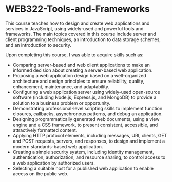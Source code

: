 # WEB322-Tools-and-Frameworks

This course teaches how to design and create web applications and services in JavaScript, using widely-used and powerful tools and frameworks. The main topics covered in this course include server and client programming techniques, an introduction to data storage schemes, and an introduction to security.

Upon completing this course, I was able to acquire skills such as:
- Comparing server-based and web client applications to make an informed decision about creating a server-based web application.
- Proposing a web application design based on a well-organized architecture and design principles to ensure reliability, quality, enhancement, maintenance, and adaptability.
- Configuring a web application server using widely-used open-source software (including Node.js, Express.js, and MongoDB) to provide a solution to a business problem or opportunity.
- Demonstrating professional-level scripting skills to implement function closures, callbacks, asynchronous patterns, and debug an application.
- Designing programmatically generated web documents, using a view engine and a CSS framework, to present consistent, accessible, and attractively formatted content.
- Applying HTTP protocol elements, including messages, URI, clients, GET and POST requests, servers, and responses, to design and implement a modern standards-based web application.
- Creating a simple security system, including identity management, authentication, authorization, and resource sharing, to control access to a web application by authorized users.
- Selecting a suitable host for a published web application to enable access on the public web.
